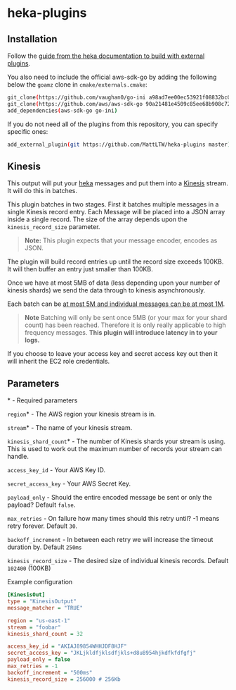# heka-plugins

## Installation
Follow the [guide from the heka documentation to build with external plugins][3].

You also need to include the official aws-sdk-go by adding the following below the `goamz` clone in `cmake/externals.cmake`:
```bash
git_clone(https://github.com/vaughan0/go-ini a98ad7ee00ec53921f08832bc06ecf7fd600e6a1)
git_clone(https://github.com/aws/aws-sdk-go 90a21481e4509c85ee68b908c72fe4b024311447)
add_dependencies(aws-sdk-go go-ini)
```

If you do not need all of the plugins from this repository, you can specify specific ones:
```bash
add_external_plugin(git https://github.com/MattLTW/heka-plugins master)
```

## Kinesis
This output will put your [heka][1] messages and put them into a [Kinesis][2] stream. It will do this in batches.

This plugin batches in two stages. First it batches multiple messages in a single Kinesis record entry. Each Message will be placed into a JSON array inside a single record. The size of the array depends upon the `kinesis_record_size` parameter.

> **Note:** This plugin expects that your message encoder, encodes as JSON.

The plugin will build record entries up until the record size exceeds 100KB. It will then buffer an entry just smaller than 100KB.

Once we have at most 5MB of data (less depending upon your number of kinesis shards) we send the data through to kinesis asynchronously.

Each batch can be [at most 5M and individual messages can be at most 1M][4]. 

> **Note** Batching will only be sent once 5MB (or your max for your shard count) has been reached. Therefore it is only really applicable to high frequency messages. **This plugin will introduce latency in to your logs.**

If you choose to leave your access key and secret access key out then it will inherit the EC2 role credentials.

## Parameters

\* - Required parameters

`region`* - The AWS region your kinesis stream is in. 

`stream`* - The name of your kinesis stream.

`kinesis_shard_count`* - The number of Kinesis shards your stream is using. This is used to work out the maximum number of records your stream can handle.

`access_key_id` - Your AWS Key ID.

`secret_access_key` - Your AWS Secret Key.

`payload_only` - Should the entire encoded message be sent or only the payload? Default `false`.

`max_retries` - On failure how many times should this retry until? -1 means retry forever. Default `30`.

`backoff_increment` - In between each retry we will increase the timeout duration by. Default `250ms`

`kinesis_record_size` - The desired size of individual kinesis records. Default `102400` (100KB)


Example configuration

```ini
[KinesisOut]
type = "KinesisOutput"
message_matcher = "TRUE"

region = "us-east-1"
stream = "foobar"
kinesis_shard_count = 32

access_key_id = "AKIAJ89854WHHJDF8HJF"
secret_access_key = "JKLjkldfjklsdfjkls+d8u8954hjkdfkfdfgfj"
payload_only = false
max_retries = -1
backoff_increment = "500ms"
kinesis_record_size = 256000 # 256Kb
```

  [1]: https://hekad.readthedocs.org/en/latest/index.html
  [2]: https://aws.amazon.com/kinesis/
  [3]: http://hekad.readthedocs.org/en/latest/installing.html#building-hekad-with-external-plugins
  [4]: https://docs.aws.amazon.com/sdk-for-go/api/service/kinesis/Kinesis.html#PutRecords-instance_method
